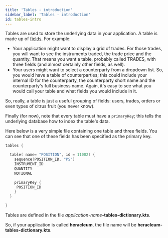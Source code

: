 ```yaml
---
title: 'Tables - introduction'
sidebar_label: 'Tables - introduction'
id: tables-intro
---
```


Tables are used to store the underlying data in your application. A table is made up of [fields](/creating-applications/defining-your-application/data-model/fields/fields). For example:

- Your application might want to display a grid of trades. For those trades, you will want to see the instruments traded, the trade price and the quantity. That means you want a table, probably called TRADES, with three fields (and almost certainly other fields, as well).
- Your users might want to select a counterparty from a dropdown list. So, you would have a table of counterparties; this could include your internal ID for the counterparty, the counterparty short name and the counterparty's full business name. Again, it's easy to see what you would call your table and what fields you would include in it.

So, really, a table is just a useful grouping of fields: users, trades, orders or even types of citrus fruit (you never know).

Finally (for now), note that every table must have a `primaryKey`; this tells the underlying database how to index the table's data.

Here below is a very simple file containing one table and three fields. You can see that one of these fields has been specified as the primary key.

```kotlin
tables {

  table( name= "POSITION", id = 11002) {
    sequence(POSITION_ID, "PS")
    INSTRUMENT_ID
    QUANTITY
    NOTIONAL

    primaryKey {
     POSITION_ID
    }
  }

}
```

Tables are defined in the file _application-name_**-tables-dictionary.kts**. 

So, if your application is called **heracleum**, the file name will be **heracleum-tables-dictionary.kts**.

